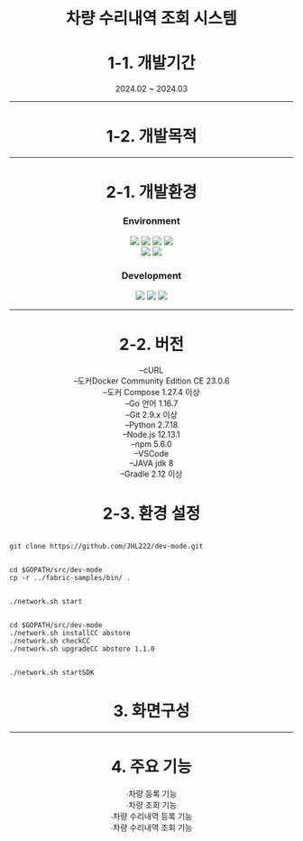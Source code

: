 <div align="center">
   
# 차량 수리내역 조회 시스템

# 1-1. 개발기간

2024.02 ~ 2024.03

***

# 1-2. 개발목적


   
***

# 2-1. 개발환경

### Environment

<img src="https://img.shields.io/badge/Visual&nbsp;Studio&nbsp;Code-007ACC?style=flat-square&logo=VisualStudioCode&logoColor=white"/>
<img src="https://img.shields.io/badge/Git-F05032?style=flat-square&logo=Git&logoColor=white"/>
<img src="https://img.shields.io/badge/GitHub-181717?style=flat-square&logo=GitHub&logoColor=white"/>
<img src="https://img.shields.io/badge/Linux-FCC624?style=flat-square&logo=Linux&logoColor=white"/><br/>
<img src="https://img.shields.io/badge/Docker-2496ED?style=flat-square&logo=Docker&logoColor=white"/>
<img src="https://img.shields.io/badge/NodeJS-339933?style=flat-square&logo=NodeJS&logoColor=white"/>

### Development

<img src="https://img.shields.io/badge/Express-000000?style=flat-square&logo=Express&logoColor=white"/>
<img src="https://img.shields.io/badge/Angular-0F0F11?style=flat-square&logo=Angular&logoColor=white"/>
<img src="https://img.shields.io/badge/Go-00ADD8?style=flat-square&logo=Go&logoColor=white"/>

***

# 2-2. 버전

–cURL <br/>
–도커Docker Community Edition CE 23.0.6 <br/>
–도커 Compose 1.27.4 이상 <br/>
–Go 언어 1.16.7 <br/>
–Git 2.9.x 이상 <br/>
–Python 2.7.18 <br/>
–Node.js 12.13.1 <br/>
–npm 5.6.0 <br/>
–VSCode <br/>
–JAVA jdk 8 <br/>
–Gradle 2.12 이상 <br/>


# 2-3. 환경 설정
</div>

```

git clone https://github.com/JHL222/dev-mode.git

```
```

cd $GOPATH/src/dev-mode
cp -r ../fabric-samples/bin/ .

```
```

./network.sh start

```
```

cd $GOPATH/src/dev-mode
./network.sh installCC abstore
./network.sh checkCC
./network.sh upgradeCC abstore 1.1.0

```
```

./network.sh startSDK

```

<div align="center">

# 3. 화면구성


***

# 4. 주요 기능

∙차량 등록 기능 <br/>
∙차량 조회 기능 <br/>
∙차량 수리내역 등록 기능 <br/>
∙차량 수리내역 조회 기능 <br/>

</div>
